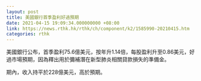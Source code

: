 ```yaml
---
layout: post
title: 美國銀行首季盈利好過預期
date: 2021-04-15 19:09:34.000000000 +08:00
link: https://news.rthk.hk/rthk/ch/component/k2/1585990-20210415.htm
categories: rthk
---
```


美國銀行公布，首季盈利75.6億美元，按年升1.14倍，每股盈利升至0.86美元，好過市場預期，因為釋出用於彌補潛在新型肺炎相關貸款損失的準備金。

期內，收入持平於228億美元，高於預期。
